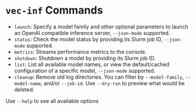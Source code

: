 # `vec-inf` Commands

* `launch`: Specify a model family and other optional parameters to launch an OpenAI compatible inference server, `--json-mode` supported.
* `status`: Check the model status by providing its Slurm job ID, `--json-mode` supported.
* `metrics`: Streams performance metrics to the console.
* `shutdown`: Shutdown a model by providing its Slurm job ID.
* `list`: List all available model names, or view the default/cached configuration of a specific model, `--json-mode` supported.
* `cleanup`: Remove old log directories. You can filter by `--model-family`, `--model-name`, and/or `--job-id`. Use `--dry-run` to preview what would be deleted.

Use `--help` to see all available options
